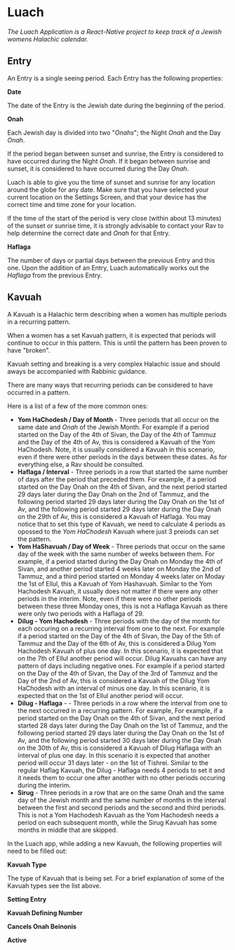 # Luach
*The Luach Application is a React-Native project to keep track of a Jewish womens Halachic calendar.*

## **Entry**

An Entry is a single seeing period.
Each Entry has the following properties:

**Date**

The date of the Entry is the Jewish date during the beginning of the period.

**Onah**

Each Jewish day is divided into two "*Onahs*"; the Night *Onah* and the Day *Onah*.

If the period began between sunset and sunrise, the Entry is considered to have occurred during the Night *Onah*.
If it began between sunrise and sunset, it is considered to have occurred during the Day *Onah*.

Luach is able to give you the time of sunset and sunrise for any location around the globe for any date.
Make sure that you have selected your current location on the Settings Screen, and that your device has the correct time and time zone for your location.

If the time of the start of the period is very close (within about 13 minutes) of the sunset or sunrise time, it is strongly advisable to contact your Rav to help determine the correct date and *Onah* for that Entry.

**Haflaga**

The number of days or partial days between the previous Entry and this one.
Upon the addition of an Entry, Luach automatically works out the *Haflaga* from the previous Entry.

## **Kavuah**

A Kavuah is a Halachic term describing when a women has multiple periods in a recurring pattern.

When a women has a set Kavuah pattern, it is expected that periods will continue to occur in this pattern. This is until the pattern has been proven to have "broken".

Kavuah setting and breaking is a very complex Halachic issue and should aways be accompanied with Rabbinic guidance.

There are many ways that recurring periods can be considered to have occurred in a pattern.

Here is a list of a few of the more common ones:
* **Yom HaChodesh /  Day of Month** - Three periods that all occur on the same date and *Onah* of the Jewish Month. For example if a period started on the Day of the 4th of Sivan, the Day of the 4th of Tammuz and the Day of the 4th of Av, this is considered a Kavuah of the Yom HaChodesh. Note, it is usually considered a Kavuah in this scenario, even if there were other periods in the days between these dates. As for everything else, a Rav should be consulted.
* **Haflaga / Interval** - Three periods in a row that started the same number of days after the period that preceded them. For example, if a period started on the Day Onah on the 4th of Sivan, and the next period started 29 days later during the Day Onah on the 2nd of Tammuz, and the following period started 29 days later during the Day Onah on the 1st of Av, and the following period started 29 days later during the Day Onah on the 29th of Av, this is considered a Kavuah of Haflaga. You may notice that to set this type of Kavuah, we need to calculate 4 periods as opossed to the *Yom HaChodesh* Kavuah where just 3 preiods can set the pattern.
* **Yom HaShavuah / Day of Week** - Three periods that occur on the same day of the week with the same number of weeks between them. For example, if a period started during the Day Onah on Monday the 4th of Sivan, and another period started 4 weeks later on Monday the 2nd of Tammuz, and a third period started on Monday 4 weeks later on Moday the 1st of Ellul, this a Kavuah of Yom Hashavuah. Similar to the Yom Hachodesh Kavuah, it usually does not matter if there were any other periods in the interim. Note, even if there were no other periods between these three Monday ones, this is not a Haflaga Kavuah as there were only two periods with a Haflaga of 29.
* **Dilug - Yom Hachodesh** - Three periods with the day of the month for each occuring on a recurring interval from one to the next. For example if a period started on the Day of the 4th of Sivan, the Day of the 5th of Tammuz and the Day of the 6th of Av, this is considered a Dilug Yom Hachodesh Kavuah of plus one day. In this scenario, it is expected that on the 7th of Ellul another period will occur. Dilug Kavuahs can have any pattern of days including negative ones. For example if a period started on the Day of the 4th of Sivan, the Day of the 3rd of Tammuz and the Day of the 2nd of Av, this is considered a Kavuah of the Dilug Yom HaChodesh with an interval of minus one day. In this scenario, it is expected that on the 1st of Ellul another period will occur.
* **Dilug - Haflaga** - - Three periods in a row where the interval from one to the next occurred in a recurring pattern. For example, For example, if a period started on the Day Onah on the 4th of Sivan, and the next period started 28 days later during the Day Onah on the 1st of Tammuz, and the following period started 29 days later during the Day Onah on the 1st of Av, and the following period started 30 days later during the Day Onah on the 30th of Av, this is considered a Kavuah of Dilug Haflaga with an interval of plus one day. In this scenario it is expected that another period will occur 31 days later - on the 1st of Tishrei. Similar to the regular Haflag Kavuah, the Dilug - Haflaga needs 4 periods to set it and it needs them to occur one after another with no other periods occuring during the interim.
* **Sirug** - Three periods in a row that are on the same Onah and the same day of the Jewish month and the same number of months in the interval between the first and second periods and the second and third periods. This is not a Yom Hachodesh Kavuah as the Yom Hachodesh needs a period on each subsequent month, while the Sirug Kavuah has some months in middle that are skipped.

In the Luach app, while adding a new Kavuah, the following properties will need to be filled out:

**Kavuah Type**

The type of Kavuah that is being set. For a brief explanation of some of the Kavuah types see the list above.

**Setting Entry**

**Kavuah Defining Number**

**Cancels Onah Beinonis**

**Active**





